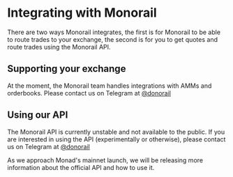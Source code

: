 # Integrating with Monorail

There are two ways Monorail integrates, the first is for Monorail to be able to route trades to your exchange, the second is for you to get quotes and route trades using the Monorail API.

## Supporting your exchange

At the moment, the Monorail team handles integrations with AMMs and orderbooks. Please contact us on Telegram at [@donorail](https://t.me/donorail)

## Using our API

The Monorail API is currently unstable and not available to the public. If you are interested in using the API (experimentally or otherwise), please contact us on Telegram at [@donorail](https://t.me/donorail)

As we approach Monad's mainnet launch, we will be releasing more information about the official API and how to use it.
